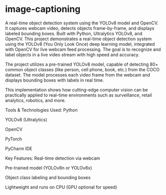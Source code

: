 # image-captioning
A real-time object detection system using the YOLOv8 model and OpenCV. It captures webcam video, detects objects frame-by-frame, and displays labeled bounding boxes. Built with Python, Ultralytics YOLOv8, and OpenCV.
This project demonstrates a real-time object detection system using the YOLOv8 (You Only Look Once) deep learning model, integrated with OpenCV for live webcam feed processing. The goal is to recognize and label objects in a live video stream with high speed and accuracy.

The project utilizes a pre-trained YOLOv8 model, capable of detecting 80+ common object classes (like person, cell phone, book, etc.) from the COCO dataset. The model processes each video frame from the webcam and displays bounding boxes with labels in real time.

This implementation shows how cutting-edge computer vision can be practically applied to real-time environments such as surveillance, retail analytics, robotics, and more.

Tools & Technologies Used:
Python

YOLOv8 (Ultralytics)

OpenCV

PyTorch

PyCharm IDE

Key Features:
Real-time detection via webcam

Pre-trained model (YOLOv8n or YOLOv8x)

Object class labeling and bounding boxes

Lightweight and runs on CPU (GPU optional for speed)

